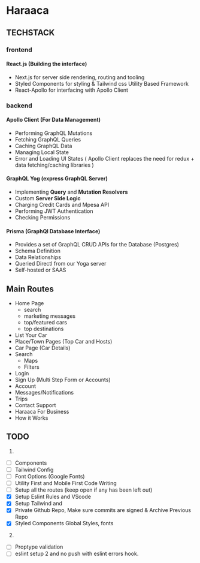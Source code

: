 # Haraaca

## TECHSTACK

### frontend

#### React.js (Building the interface)

- Next.js for server side rendering, routing and tooling
- Styled Components for styling & Tailwind css Utility Based Framework
- React-Apollo for interfacing with Apollo Client

### backend

#### Apollo Client (For Data Management)

- Performing GraphQL Mutations
- Fetching GraphQL Queries
- Caching GraphQL Data
- Managing Local State
- Error and Loading UI States
  ( Apollo Client replaces the need for redux + data fetching/caching libraries )

#### GraphQL Yog (express GraphQL Server)

- Implementing **Query** and **Mutation Resolvers**
- Custom **Server Side Logic**
- Charging Credit Cards and Mpesa API
- Performing JWT Authentication
- Checking Permissions

#### Prisma (GraphQl Database Interface)

- Provides a set of GraphQL CRUD APIs for the Database (Postgres)
- Schema Definition
- Data Relationships
- Queried Directl from our Yoga server
- Self-hosted or SAAS

## Main Routes

- Home Page
  - search
  - marketing messages
  - top/featured cars
  - top destinations
- List Your Car
- Place/Town Pages (Top Car and Hosts)
- Car Page (Car Details)
- Search
  - Maps
  - Filters
- Login
- Sign Up (Multi Step Form or Accounts)
- Account
- Messages/Notifications
- Trips
- Contact Support
- Haraaca For Business
- How it Works

## TODO

1.

- [ ] Components
- [ ] Tailwind Config
- [ ] Font Options (Google Fonts)
- [ ] Utility First and Mobile First Code Writing
- [ ] Setup all the routes (keep open if any has been left out)
- [x] Setup Eslint Rules and VScode
- [x] Setup Tailwind and
- [x] Private Github Repo, Make sure commits are signed & Archive Previous Repo
- [x] Styled Components Global Styles, fonts

2.

- [ ] Proptype validation
- [ ] eslint setup 2 and no push with eslint errors hook.

